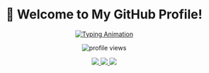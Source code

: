 <!-- Welcome Header -->
<h1 align="center">👋 Welcome to My GitHub Profile!</h1>

<!-- Typing Animation with Line Break -->
<p align="center">
  <a href="https://git.io/typing-svg">
    <img src="https://readme-typing-svg.herokuapp.com?font=Fira+Code&size=24&pause=1000&center=true&vCenter=true&width=500&lines=Hi+there!;I'm+RANDRIATINARIVO+Njarasoa+Alfa;Web+Developer+%26+Tech+Enthusiast;Always+learning+something+new" alt="Typing Animation" />
  </a>
</p>

<!-- Profile Views -->
<p align="center">
  <img src="https://komarev.com/ghpvc/?username=AlfaNjara&label=Profile%20views&color=0e75b6&style=flat" alt="profile views" />
</p>

<!-- Contact Links -->
<p align="center">
  <a href="https://wa.me/TON-NUMERO" target="_blank">
    <img src="https://img.shields.io/badge/WhatsApp-25D366?style=for-the-badge&logo=whatsapp&logoColor=white" />
  </a>
  <a href="https://facebook.com/TON-PROFIL" target="_blank">
    <img src="https://img.shields.io/badge/Facebook-1877F2?style=for-the-badge&logo=facebook&logoColor=white" />
  </a>
  <a href="mailto:TON-EMAIL">
    <img src="https://img.shields.io/badge/Email-D14836?style=for-the-badge&logo=gmail&logoColor=white" />
  </a>
</p>
